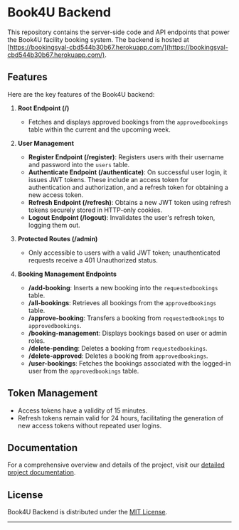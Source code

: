 # Book4U Backend

This repository contains the server-side code and API endpoints that power the Book4U facility booking system. The backend is hosted at [https://bookingsyal-cbd544b30b67.herokuapp.com/](https://bookingsyal-cbd544b30b67.herokuapp.com/).

## Features

Here are the key features of the Book4U backend:

1. **Root Endpoint (/)**
   - Fetches and displays approved bookings from the `approvedbookings` table within the current and the upcoming week.

2. **User Management**
   - **Register Endpoint (/register)**: Registers users with their username and password into the `users` table.
   - **Authenticate Endpoint (/authenticate)**: On successful user login, it issues JWT tokens. These include an access token for authentication and authorization, and a refresh token for obtaining a new access token.
   - **Refresh Endpoint (/refresh)**: Obtains a new JWT token using refresh tokens securely stored in HTTP-only cookies. 
   - **Logout Endpoint (/logout)**: Invalidates the user's refresh token, logging them out.

3. **Protected Routes (/admin)**
   - Only accessible to users with a valid JWT token; unauthenticated requests receive a 401 Unauthorized status.

4. **Booking Management Endpoints**
   - **/add-booking**: Inserts a new booking into the `requestedbookings` table.
   - **/all-bookings**: Retrieves all bookings from the `approvedbookings` table.
   - **/approve-booking**: Transfers a booking from `requestedbookings` to `approvedbookings`.
   - **/booking-management**: Displays bookings based on user or admin roles.
   - **/delete-pending**: Deletes a booking from `requestedbookings`.
   - **/delete-approved**: Deletes a booking from `approvedbookings`.
   - **/user-bookings**: Fetches the bookings associated with the logged-in user from the `approvedbookings` table.

## Token Management

- Access tokens have a validity of 15 minutes.
- Refresh tokens remain valid for 24 hours, facilitating the generation of new access tokens without repeated user logins.

## Documentation

For a comprehensive overview and details of the project, visit our [detailed project documentation](https://docs.google.com/document/d/1lBbl30woSB4tnFogro37Me5kaN_AsGDz815Tp-ZH0GI/edit?usp=sharing).

## License

Book4U Backend is distributed under the [MIT License](LICENSE).

---
